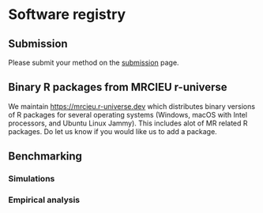 # Software registry

## Submission

Please submit your method on the [submission](submission.md) page.

## Binary R packages from MRCIEU r-universe

We maintain <https://mrcieu.r-universe.dev> which distributes binary versions of R packages for several operating systems (Windows, macOS with Intel processors, and Ubuntu Linux Jammy). This includes alot of MR related R packages. Do let us know if you would like us to add a package.

## Benchmarking

### Simulations

### Empirical analysis
